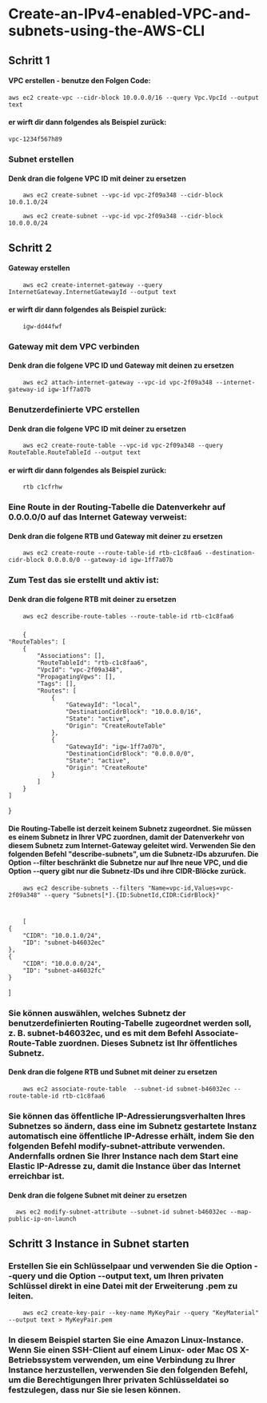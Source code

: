 # Create-an-IPv4-enabled-VPC-and-subnets-using-the-AWS-CLI

## Schritt 1
#### VPC erstellen - benutze den Folgen Code:

    aws ec2 create-vpc --cidr-block 10.0.0.0/16 --query Vpc.VpcId --output text 

#### er wirft dir dann folgendes als Beispiel zurück:

    vpc-1234f567h89
    
### Subnet erstellen
#### Denk dran die folgene VPC ID mit deiner zu ersetzen 

        aws ec2 create-subnet --vpc-id vpc-2f09a348 --cidr-block 10.0.1.0/24
        
        aws ec2 create-subnet --vpc-id vpc-2f09a348 --cidr-block 10.0.0.0/24

## Schritt 2

#### Gateway erstellen

        aws ec2 create-internet-gateway --query InternetGateway.InternetGatewayId --output text
        
#### er wirft dir dann folgendes als Beispiel zurück:

        igw-dd44fwf
### Gateway mit dem VPC verbinden
#### Denk dran die folgene VPC ID und Gateway mit deinen zu ersetzen 
        
        aws ec2 attach-internet-gateway --vpc-id vpc-2f09a348 --internet-gateway-id igw-1ff7a07b
### Benutzerdefinierte VPC erstellen
#### Denk dran die folgene VPC ID mit deiner zu ersetzen 
        
        aws ec2 create-route-table --vpc-id vpc-2f09a348 --query RouteTable.RouteTableId --output text
        
#### er wirft dir dann folgendes als Beispiel zurück:

        rtb c1cfrhw
        
### Eine Route in der Routing-Tabelle die Datenverkehr auf 0.0.0.0/0 auf das Internet Gateway verweist:
#### Denk dran die folgene RTB und Gateway mit deiner zu ersetzen

        aws ec2 create-route --route-table-id rtb-c1c8faa6 --destination-cidr-block 0.0.0.0/0 --gateway-id igw-1ff7a07b
        
### Zum Test das sie erstellt und aktiv ist:
#### Denk dran die folgene RTB mit deiner zu ersetzen

        aws ec2 describe-route-tables --route-table-id rtb-c1c8faa6
        
 ###       
        {
    "RouteTables": [
        {
            "Associations": [], 
            "RouteTableId": "rtb-c1c8faa6", 
            "VpcId": "vpc-2f09a348", 
            "PropagatingVgws": [], 
            "Tags": [], 
            "Routes": [
                {
                    "GatewayId": "local", 
                    "DestinationCidrBlock": "10.0.0.0/16", 
                    "State": "active", 
                    "Origin": "CreateRouteTable"
                }, 
                {
                    "GatewayId": "igw-1ff7a07b", 
                    "DestinationCidrBlock": "0.0.0.0/0", 
                    "State": "active", 
                    "Origin": "CreateRoute"
                }
            ]
        }
    ]
}

#### Die Routing-Tabelle ist derzeit keinem Subnetz zugeordnet. Sie müssen es einem Subnetz in Ihrer VPC zuordnen, damit der Datenverkehr von diesem Subnetz zum Internet-Gateway geleitet wird. Verwenden Sie den folgenden Befehl "describe-subnets", um die Subnetz-IDs abzurufen. Die Option --filter beschränkt die Subnetze nur auf Ihre neue VPC, und die Option --query gibt nur die Subnetz-IDs und ihre CIDR-Blöcke zurück.

        aws ec2 describe-subnets --filters "Name=vpc-id,Values=vpc-2f09a348" --query "Subnets[*].{ID:SubnetId,CIDR:CidrBlock}"
#

        [
    {
        "CIDR": "10.0.1.0/24", 
        "ID": "subnet-b46032ec"
    }, 
    {
        "CIDR": "10.0.0.0/24", 
        "ID": "subnet-a46032fc"
    }
]

### Sie können auswählen, welches Subnetz der benutzerdefinierten Routing-Tabelle zugeordnet werden soll, z. B. subnet-b46032ec, und es mit dem Befehl Associate-Route-Table zuordnen. Dieses Subnetz ist Ihr öffentliches Subnetz.

#### Denk dran die folgene RTB und Subnet mit deiner zu ersetzen

        aws ec2 associate-route-table  --subnet-id subnet-b46032ec --route-table-id rtb-c1c8faa6
        
### Sie können das öffentliche IP-Adressierungsverhalten Ihres Subnetzes so ändern, dass eine im Subnetz gestartete Instanz automatisch eine öffentliche IP-Adresse erhält, indem Sie den folgenden Befehl modify-subnet-attribute verwenden. Andernfalls ordnen Sie Ihrer Instance nach dem Start eine Elastic IP-Adresse zu, damit die Instance über das Internet erreichbar ist. 

#### Denk dran die folgene Subnet mit deiner zu ersetzen

      aws ec2 modify-subnet-attribute --subnet-id subnet-b46032ec --map-public-ip-on-launch  
      
## Schritt 3 Instance in Subnet starten

### Erstellen Sie ein Schlüsselpaar und verwenden Sie die Option --query und die Option --output text, um Ihren privaten Schlüssel direkt in eine Datei mit der Erweiterung .pem zu leiten.

        aws ec2 create-key-pair --key-name MyKeyPair --query "KeyMaterial" --output text > MyKeyPair.pem
        
### In diesem Beispiel starten Sie eine Amazon Linux-Instance. Wenn Sie einen SSH-Client auf einem Linux- oder Mac OS X-Betriebssystem verwenden, um eine Verbindung zu Ihrer Instance herzustellen, verwenden Sie den folgenden Befehl, um die Berechtigungen Ihrer privaten Schlüsseldatei so festzulegen, dass nur Sie sie lesen können.        
